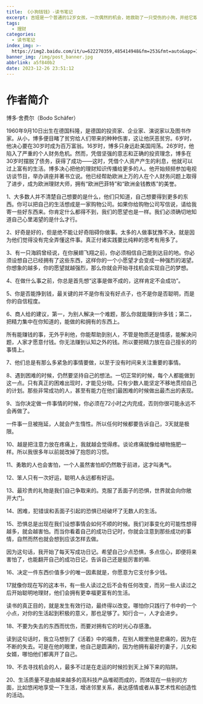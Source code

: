 ```yaml
---
title: 《小狗钱钱》-读书笔记
excerpt: 吉娅是一个普通的12岁女孩，一次偶然的机会，她救助了一只受伤的小狗，并给它取名叫“钱钱”。没想到，钱钱居然是一位深藏不露的理财高手，它改变了吉娅一家人的财富命运……
tags:
  - 理财
categories:
  - 读书笔记
index_img: >-
  https://img2.baidu.com/it/u=622270359,485414948&fm=253&fmt=auto&app=138&f=JPEG?w=667&h=500
banner_img: /img/post_banner.jpg
abbrlink: a5f840b2
date: 2023-12-26 23:51:12
---
```


# 作者简介

博多·舍费尔（Bodo Schäfer）

1960年9月10日出生在德国科隆，是德国的投资家、企业家、演说家以及图书作家。从小，博多便目睹了贫穷给人们带来的种种伤害，这让他厌恶贫穷。6岁时，他决心要在30岁时成为百万富翁。16岁时，博多只身远赴美国闯荡。26岁时，他陷入了严重的个人财务危机。然而，凭借坚强的意志和正确的投资理念，博多在30岁时摆脱了债务，获得了成功——这时，凭借个人资产产生的利息，他就可以过上富有的生活。博多决心把他的理财知识传播给更多的人。他开始频频参加电视访谈节目，举办讲座并著书立说。他已经帮助欧洲上万的人在个人财务问题上取得了进步，成为欧洲理财大师，拥有“欧洲巴菲特”和“欧洲金钱教练”的美誉。

1、大多数人并不清楚自己想要的是什么，他们只知道，自己想要得到更多的东西。你可以把自己的生活想成是一家购物公司。如果你给购物公司写信说，请给我寄一些好东西来。你肯定什么都得不到，我们的愿望也是一样。我们必须确切地知道自己心里渴望的是什么才行。

2、好奇是好的，但是绝不能让好奇阻碍你做事。太多的人做事犹豫不决，就是因为他们觉得没有完全弄懂这件事。真正付诸实践要比纯粹的思考有用多了。

3、有一只海鸥曾经说，在你展翅飞翔之前，你必须相信自己能到达目的地。你必须设想自己已经拥有了这些东西，这样你的一个小愿望才会变成一种强烈的渴望。你想象的越多，你的愿望就越强烈，那么你就会开始寻找机会实现自己的梦想。

4、在做什么事之前，你总是首先想“这事是做不成的，这样肯定不会成功”。

5、你是否能挣到钱，最关键的并不是你有没有好点子，也不是你是否聪明，而是你的自信程度。

6、商人给的建议，第一，为别人解决一个难题，那么你就能赚到许多钱；第二，把精力集中在你知道的，能做的和拥有的东西上。

所有能赚钱的事，无外乎利他，你能帮助到别人，不管是物质还是情感，能解决问题，人家才愿意付钱。你无法赚到认知之外的钱。所以要把精力放在自己擅长的的事情上。

7、他们总是有那么多紧急的事情要做，以至于没有时间来关注重要的事情。

8、遇到困难的时候，仍然要坚持自己的想法。一切正常的时候，每个人都能做到这一点。只有真正的困难出现时，才能见分晓。只有少数人能坚定不移地贯彻自己的计划。那些非常成功的人，甚至有能力在他们最困难的时候做出最杰出的表现。

9、当你决定做一件事情的时候，你必须在72小时之内完成，否则你很可能永远不会再做了。

一件事一旦被拖延，人就会产生惰性。所以任何时候都要告诉自己，3天就是极限。

10、越是把注意力放在疼痛上，我就越会觉得疼。谈论疼痛就像给植物施肥一样。所以我很多年以前就改掉了抱怨的习惯。

11、勇敢的人也会害怕，一个人虽然害怕却仍然敢于前进，这才叫勇气。

12、笨人只有一次好运，聪明人永远都有好运。

13、最珍贵的礼物是我们自己争取来的。克服了丢面子的恐惧，世界就会向你敞开大门。

14、困难，犯错误和丢面子引起的恐惧已经破坏了无数人的生活。

15、恐惧总是出现在我们设想事情会如何不顺的时候。我们对事变化的可能性想得越多，就会越害怕。而当你看着自己的成功日记时，你就会注意到那些成功的事情，自然而然也就会想到应该怎样去做。

因为这句话，我开始了每天写成功日记。希望自己少点恐惧，多点信心，即便将来害怕了，也能翻开自己的成功日记，告诉自己还是挺厉害的嘛.

16、决定一件东西价值多少的唯一因素就是，你愿意为它支付多少钱。

17就像你现在写的这本书，有一些人读过之后不会有任何改变，而另一些人读过之后开始聪明地理财，他们会拥有更幸福更富有的生活。

读书的真正目的，就是发生有效行动，最终得以改变。哪怕你只践行了书中的一个小点，对你的生活起到积极的意义，那也足够了。知行合一，人才会进步。

18、不要为失去的东西而忧伤，而要对拥有它的时光心存感激。

读到这句话时，我立马想到了《活着》中的福贵，在别人眼里他是悲痛的，因为在不断的失去。可是在他的眼里，他自己是圆满的，因为他拥有最好的妻子，儿女和女婿，哪怕他们都离开了自己。

19、不去寻找机会的人，最多不过是在走运的时候捡到天上掉下来的陷阱。

20、生活质量不是由越来越多的高科技产品堆砌而成的，而体现在一些别的方面，比如悠闲地享受一下生活，增进邻里关系，表达感情或者从事艺术性和创造性的活动。